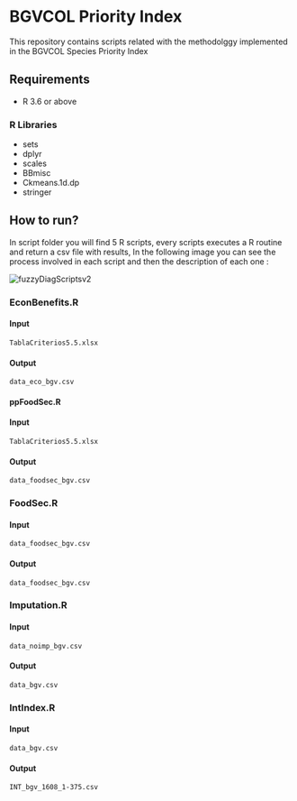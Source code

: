  # BGVCOL Priority Index

This repository contains scripts related with the methodolggy implemented in the BGVCOL Species Priority Index

## Requirements

- R 3.6 or above
### R Libraries 
- sets
- dplyr
- scales 
- BBmisc 
- Ckmeans.1d.dp
- stringer

## How to run?

In script folder you will find 5 R scripts, every scripts executes a R routine and return a csv file with results, In the following image you can see the process involved in each script and then the description of each one :


![fuzzyDiagScriptsv2](https://user-images.githubusercontent.com/50838265/176958279-7261ec4c-6da3-43e6-ba3e-6a6402731778.svg)

### EconBenefits.R 

#### Input
`TablaCriterios5.5.xlsx`
#### Output
`data_eco_bgv.csv`
#### ppFoodSec.R

#### Input
`TablaCriterios5.5.xlsx`
#### Output
`data_foodsec_bgv.csv`
### FoodSec.R  

#### Input
`data_foodsec_bgv.csv`
#### Output
``data_foodsec_bgv.csv``
### Imputation.R

#### Input
`data_noimp_bgv.csv`
#### Output
`data_bgv.csv`

### IntIndex.R

#### Input
`data_bgv.csv`
#### Output
`INT_bgv_1608_1-375.csv`

